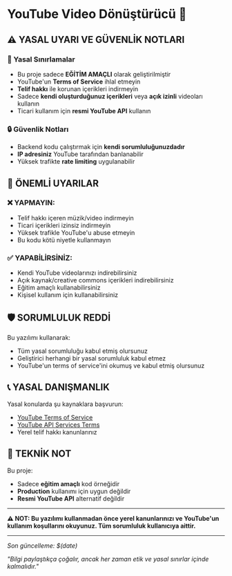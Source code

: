 # YouTube Video Dönüştürücü 🎵

## ⚠️ YASAL UYARI VE GÜVENLİK NOTLARI

### 📜 Yasal Sınırlamalar
- Bu proje sadece **EĞİTİM AMAÇLI** olarak geliştirilmiştir
- YouTube'un **Terms of Service** ihlal etmeyin
- **Telif hakkı** ile korunan içerikleri indirmeyin
- Sadece **kendi oluşturduğunuz içerikleri** veya **açık izinli** videoları kullanın
- Ticari kullanım için **resmi YouTube API** kullanın

### 🔒 Güvenlik Notları
- Backend kodu çalıştırmak için **kendi sorumluluğunuzdadır**
- **IP adresiniz** YouTube tarafından banlanabilir
- Yüksek trafikte **rate limiting** uygulanabilir

## 🚨 ÖNEMLİ UYARILAR

### ❌ YAPMAYIN:
- Telif hakkı içeren müzik/video indirmeyin
- Ticari içerikleri izinsiz indirmeyin  
- Yüksek trafikle YouTube'u abuse etmeyin
- Bu kodu kötü niyetle kullanmayın

### ✅ YAPABİLİRSİNİZ:
- Kendi YouTube videolarınızı indirebilirsiniz
- Açık kaynak/creative commons içerikleri indirebilirsiniz
- Eğitim amaçlı kullanabilirsiniz
- Kişisel kullanım için kullanabilirsiniz

## 🛡️ SORUMLULUK REDDİ
Bu yazılımı kullanarak:
- Tüm yasal sorumluluğu kabul etmiş olursunuz
- Geliştirici herhangi bir yasal sorumluluk kabul etmez
- YouTube'un terms of service'ini okumuş ve kabul etmiş olursunuz

## 📞 YASAL DANIŞMANLIK
Yasal konularda şu kaynaklara başvurun:
- [YouTube Terms of Service](https://www.youtube.com/t/terms)
- [YouTube API Services Terms](https://developers.google.com/youtube/terms/api-services-terms-of-service)
- Yerel telif hakkı kanunlarınız

## 🔧 TEKNİK NOT
Bu proje:
- Sadece **eğitim amaçlı** kod örneğidir
- **Production** kullanımı için uygun değildir
- **Resmi YouTube API** alternatif değildir

---

**⚠️ NOT: Bu yazılımı kullanmadan önce yerel kanunlarınızı ve YouTube'un kullanım koşullarını okuyunuz. Tüm sorumluluk kullanıcıya aittir.**

--- 

*Son güncelleme: $(date)*

*"Bilgi paylaştıkça çoğalır, ancak her zaman etik ve yasal sınırlar içinde kalmalıdır."*

